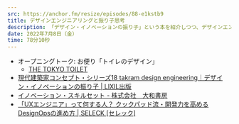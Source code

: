 ```yaml
---
src: https://anchor.fm/resize/episodes/88-e1kstb9
title: デザインエンジニアリングと振り子思考
description: 「デザイン・イノベーションの振り子」という本を紹介しつつ、デザインエンジニアリングにおける振り子思考の重要さ、組織内での評価の難しさやキャリア形成について話しました。
date: 2022年7月8日（金）
time: 78分10秒
---
```


- オープニングトーク: お便り「トイレのデザイン」
    - [THE TOKYO TOILET](https://tokyotoilet.jp/)
- [現代建築家コンセプト・シリーズ18 takram design engineering｜デザイン・イノベーションの振り子 | LIXIL出版](https://livingculture.lixil.com/publish/18-takram-design-engineeringcontemporary-architects-concept-series-18takram-design-engineeringpendul/)
- [イノベーション・スキルセット - 株式会社　大和書房](https://www.daiwashobo.co.jp/book/b458337.html)
- [「UXエンジニア」って何する人？ クックパッド流・開発力を高めるDesignOpsの進め方 | SELECK [セレック]](https://seleck.cc/1247)
